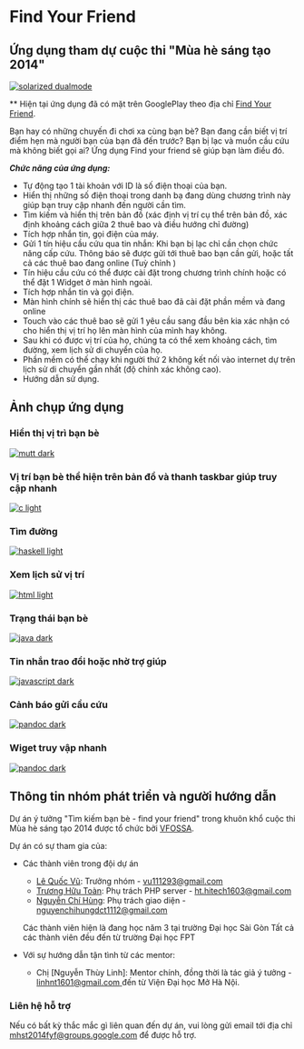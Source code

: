 
Find Your Friend
=========

## Ứng dụng tham dự cuộc thi "Mùa hè sáng tạo 2014"

[![solarized dualmode](https://raw.githubusercontent.com/vu111293/findyourfriend/master/screenshot/logo.png)](#features)


** Hiện tại ứng dụng đã có mặt trên GooglePlay theo địa chỉ [Find Your Friend](https://play.google.com/store/apps/details?id=com.sgu.findyourfriend).

Bạn hay có những chuyến đi chơi xa cùng bạn bè? Bạn đang cần biết vị trí điểm hẹn mà
người bạn của bạn đã đến trước? Bạn bị lạc và muồn cầu cứu mà không biết gọi ai? Ứng dụng
Find your friend sẽ giúp bạn làm điều đó.



***Chức năng của ứng dụng:***
* Tự động tạo 1 tài khoản với ID là số điện thoại của bạn.
* Hiển thị những số điện thoại trong danh bạ đang dùng chương trình này giúp bạn truy cập
nhanh đến người cần tìm.
* Tìm kiếm và hiển thị trên bản đồ (xác định vị trí cụ thể trên bản đồ, xác định khoảng cách
giữa 2 thuê bao và điều hướng chỉ đường)
* Tích hợp nhắn tin, gọi điện của máy.
* Gửi 1 tín hiệu cầu cứu qua tin nhắn: Khi bạn bị lạc chỉ cần chọn chức năng cấp cứu. Thông
báo sẽ được gửi tới thuê bao bạn cần gửi, hoặc tất cả các thuê bao đang online (Tuỳ chỉnh )
* Tín hiệu cầu cứu có thể được cài đặt trong chương trình chính hoặc có thể đặt 1 Widget ở
màn hình ngoài.
* Tích hợp nhắn tin và gọi điện.
* Màn hình chính sẽ hiển thị các thuê bao đã cài đặt phần mềm và đang online
* Touch vào các thuê bao sẽ gửi 1 yêu cầu sang đầu bên kia xác nhận có cho hiển thị vị trí họ
lên màn hình của mình hay không.
* Sau khi có được vị trí của họ, chúng ta có thể xem khoảng cách, tìm đường, xem lịch sử di
chuyển của họ.
* Phần mềm có thế chạy khi người thứ 2 không kết nối vào internet dự trên lịch sử di chuyển
gần nhất (độ chính xác không cao).
* Hướng dẫn sử dụng.



Ảnh chụp ứng dụng
-----------

### Hiển thị vị trì bạn bè

[![mutt dark](https://raw.githubusercontent.com/vu111293/findyourfriend/master/screenshot/Screenshot_2014-09-27-21-49-36.png)](https://github.com/altercation/solarized/raw/master/img/screen-mutt-dark.png)

### Vị trí bạn bè thể hiện trên bản đồ và thanh taskbar giúp truy cập nhanh

[![c light](https://raw.githubusercontent.com/vu111293/findyourfriend/master/screenshot/Screenshot_2014-09-27-21-50-57.png)](https://github.com/altercation/solarized/raw/master/img/screen-c-light.png)

### Tìm đường

[![haskell light](https://raw.githubusercontent.com/vu111293/findyourfriend/master/screenshot/Screenshot_2014-09-27-21-52-19.png)](https://github.com/altercation/solarized/raw/master/img/screen-haskell-light.png)

### Xem lịch sử vị trí

[![html light](https://raw.githubusercontent.com/vu111293/findyourfriend/master/screenshot/Screenshot_2014-09-27-21-51-51.png)](https://github.com/altercation/solarized/raw/master/img/screen-html-light.png)

### Trạng thái bạn bè

[![java dark](https://raw.githubusercontent.com/vu111293/findyourfriend/master/screenshot/Screenshot_2014-09-27-21-56-23.png)](https://github.com/altercation/solarized/raw/master/img/screen-java-dark.png)

### Tin nhắn trao đổi hoặc nhờ trợ giúp

[![javascript dark](https://raw.githubusercontent.com/vu111293/findyourfriend/master/screenshot/Screenshot_2014-09-27-21-56-07.png)](https://github.com/altercation/solarized/raw/master/img/screen-javascript-dark.png)

### Cảnh báo gửi cầu cứu

[![pandoc dark](https://raw.githubusercontent.com/vu111293/findyourfriend/master/screenshot/Screenshot_2014-09-27-21-52-39.png)](https://github.com/altercation/solarized/raw/master/img/screen-pandoc-dark.png)


### Wiget truy vập nhanh

[![pandoc dark](https://raw.githubusercontent.com/vu111293/findyourfriend/master/screenshot/Screenshot_2014-09-23-00-00-35.png)](https://github.com/altercation/solarized/raw/master/img/screen-pandoc-dark.png)


Thông tin nhóm phát triển và người hướng dẫn
-------------------

Dự án ý tưởng "Tìm kiếm bạn bè - find your friend"
trong khuôn khổ cuộc thi Mùa hè sáng tạo 2014 được tổ chức bởi [VFOSSA](http://vfossa.vn/vi/).

Dự án có sự tham gia của:
- Các thành viên trong đội dự án
  + [Lê Quốc Vũ](0979742138): Trưởng nhóm - [vu111293@gmail.com](mailto:vu111293@gmail.com)
  + [Trương Hữu Toàn](01678241220): Phụ trách PHP server - [ht.hitech1603@gmail.com](mailto:ht.hitech1603@gmail.com)
  + [Nguyễn Chí Hùng](0904001021): Phụ trách giao diện - [nguyenchihungdct1112@gmail.com](mailto:nguyenchihungdct1112@gmail.com)
  

  Các thành viên hiện là đang học năm 3 tại trường Đại học Sài Gòn
  Tất cả các thành viên đều đến từ trường Đại học FPT
- Với sự hướng dẫn tận tình từ các mentor:
  + Chị [Nguyễn Thùy Linh]: Mentor chính, đồng thời là tác giả ý tưởng - [linhnt1601@gmail.com ](mailto:linhnt1601@gmail.com ) đến từ Viện Đại học Mở Hà Nội.
  
### Liên hệ hỗ trợ
Nếu có bất kỳ thắc mắc gì liên quan đến dự án, vui lòng gửi email tới địa chỉ [mhst2014fyf@groups.google.com](mailto:mhst2014fyf@groups.google.com) để được hỗ trợ.


